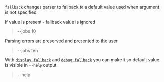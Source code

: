 `fallback` changes parser to fallback to a default value used when argument is not specified

>

If value is present - fallback value is ignored

> --jobs 10

Parsing errors are preserved and presented to the user

> --jobs ten

With [`display_fallback`](ParseFallback::display_fallback) and
[`debug_fallback`](ParseFallback::debug_fallback) you can make it so default value
is visible in `--help` output

> --help
